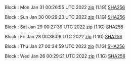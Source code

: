 Block [](https://testnet-insight.dashevo.org/insight/block/): Mon Jan 31 00:26:55 UTC 2022 [zip](https://dash-bootstrap.ams3.digitaloceanspaces.com/testnet/2022-01-31/bootstrap.dat.zip) (1.1G) [SHA256](https://dash-bootstrap.ams3.digitaloceanspaces.com/testnet/2022-01-31/sha256.txt)

Block [](https://testnet-insight.dashevo.org/insight/block/): Sun Jan 30 00:29:23 UTC 2022 [zip](https://dash-bootstrap.ams3.digitaloceanspaces.com/testnet/2022-01-30/bootstrap.dat.zip) (1.1G) [SHA256](https://dash-bootstrap.ams3.digitaloceanspaces.com/testnet/2022-01-30/sha256.txt)

Block [](https://testnet-insight.dashevo.org/insight/block/): Sat Jan 29 00:27:39 UTC 2022 [zip](https://dash-bootstrap.ams3.digitaloceanspaces.com/testnet/2022-01-29/bootstrap.dat.zip) (1.1G) [SHA256](https://dash-bootstrap.ams3.digitaloceanspaces.com/testnet/2022-01-29/sha256.txt)

Block [](https://testnet-insight.dashevo.org/insight/block/): Fri Jan 28 00:38:09 UTC 2022 [zip](https://dash-bootstrap.ams3.digitaloceanspaces.com/testnet/2022-01-28/bootstrap.dat.zip) (1.1G) [SHA256](https://dash-bootstrap.ams3.digitaloceanspaces.com/testnet/2022-01-28/sha256.txt)

Block [](https://testnet-insight.dashevo.org/insight/block/): Thu Jan 27 00:34:59 UTC 2022 [zip](https://dash-bootstrap.ams3.digitaloceanspaces.com/testnet/2022-01-27/bootstrap.dat.zip) (1.1G) [SHA256](https://dash-bootstrap.ams3.digitaloceanspaces.com/testnet/2022-01-27/sha256.txt)

Block [](https://testnet-insight.dashevo.org/insight/block/): Wed Jan 26 00:29:21 UTC 2022 [zip](https://dash-bootstrap.ams3.digitaloceanspaces.com/testnet/2022-01-26/bootstrap.dat.zip) (1.1G) [SHA256](https://dash-bootstrap.ams3.digitaloceanspaces.com/testnet/2022-01-26/sha256.txt)
